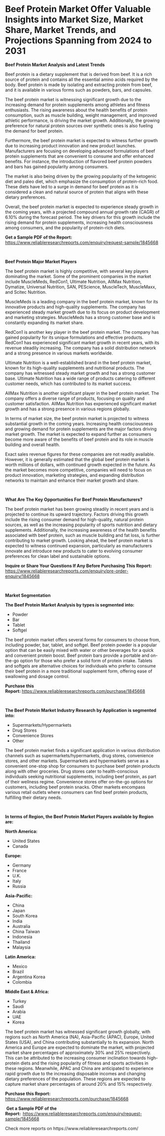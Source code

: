 <p><h1>Beef Protein Market Offer Valuable Insights into Market Size, Market Share, Market Trends, and Projections Spanning from 2024 to 2031</h1></p><p><strong>Beef Protein Market Analysis and Latest Trends</strong></p>
<p><p>Beef protein is a dietary supplement that is derived from beef. It is a rich source of protein and contains all the essential amino acids required by the body. Beef protein is made by isolating and extracting protein from beef, and it is available in various forms such as powders, bars, and capsules.</p><p>The beef protein market is witnessing significant growth due to the increasing demand for protein supplements among athletes and fitness enthusiasts. The rising awareness about the health benefits of protein consumption, such as muscle building, weight management, and improved athletic performance, is driving the market growth. Additionally, the growing preference for natural protein sources over synthetic ones is also fueling the demand for beef protein.</p><p>Furthermore, the beef protein market is expected to witness further growth due to increasing product innovation and new product launches. Manufacturers are focusing on developing advanced formulations of beef protein supplements that are convenient to consume and offer enhanced benefits. For instance, the introduction of flavored beef protein powders and bars has gained popularity among consumers.</p><p>The market is also being driven by the growing popularity of the ketogenic diet and paleo diet, which emphasize the consumption of protein-rich food. These diets have led to a surge in demand for beef protein as it is considered a clean and natural source of protein that aligns with these dietary preferences.</p><p>Overall, the beef protein market is expected to experience steady growth in the coming years, with a projected compound annual growth rate (CAGR) of 6.10% during the forecast period. The key drivers for this growth include the rising demand for protein supplements, increasing health consciousness among consumers, and the popularity of protein-rich diets.</p></p>
<p><strong>Get a Sample PDF of the Report:&nbsp;</strong> <a href="https://www.reliableresearchreports.com/enquiry/request-sample/1845668">https://www.reliableresearchreports.com/enquiry/request-sample/1845668</a></p>
<p>&nbsp;</p>
<p><strong>Beef Protein Major Market Players</strong></p>
<p><p>The beef protein market is highly competitive, with several key players dominating the market. Some of the prominent companies in the market include MuscleMeds, RedCon1, Ultimate Nutrition, AllMax Nutrition, Dymatize, Universal Nutrition, SAN, PEScience, MuscleTech, MuscleMaxx, and Scitec Nutrition.</p><p>MuscleMeds is a leading company in the beef protein market, known for its innovative products and high-quality supplements. The company has experienced steady market growth due to its focus on product development and marketing strategies. MuscleMeds has a strong customer base and is constantly expanding its market share.</p><p>RedCon1 is another key player in the beef protein market. The company has gained popularity for its unique formulations and effective products. RedCon1 has experienced significant market growth in recent years, with its revenue steadily increasing. The company has a solid distribution network and a strong presence in various markets worldwide.</p><p>Ultimate Nutrition is a well-established brand in the beef protein market, known for its high-quality supplements and nutritional products. The company has witnessed steady market growth and has a strong customer base. Ultimate Nutrition has a wide range of products catering to different customer needs, which has contributed to its market success.</p><p>AllMax Nutrition is another significant player in the beef protein market. The company offers a diverse range of products, focusing on quality and customer satisfaction. AllMax Nutrition has experienced significant market growth and has a strong presence in various regions globally.</p><p>In terms of market size, the beef protein market is projected to witness substantial growth in the coming years. Increasing health consciousness and growing demand for protein supplements are the major factors driving market growth. The market is expected to expand further as consumers become more aware of the benefits of beef protein and its role in muscle building and overall health.</p><p>Exact sales revenue figures for these companies are not readily available. However, it is generally estimated that the global beef protein market is worth millions of dollars, with continued growth expected in the future. As the market becomes more competitive, companies will need to focus on product innovation, marketing strategies, and expanding distribution networks to maintain and enhance their market growth and share.</p></p>
<p>&nbsp;</p>
<p><strong>What Are The Key Opportunities For Beef Protein Manufacturers?</strong></p>
<p><p>The beef protein market has been growing steadily in recent years and is projected to continue its upward trajectory. Factors driving this growth include the rising consumer demand for high-quality, natural protein sources, as well as the increasing popularity of sports nutrition and dietary supplements. Additionally, the increasing awareness of the health benefits associated with beef protein, such as muscle building and fat loss, is further contributing to market growth. Looking ahead, the beef protein market is expected to witness continued expansion, particularly as manufacturers innovate and introduce new products to cater to evolving consumer preferences for clean label and sustainable options.</p></p>
<p><strong>Inquire or Share Your Questions If Any Before Purchasing This Report:</strong> <a href="https://www.reliableresearchreports.com/enquiry/pre-order-enquiry/1845668">https://www.reliableresearchreports.com/enquiry/pre-order-enquiry/1845668</a></p>
<p>&nbsp;</p>
<p><strong>Market Segmentation</strong></p>
<p><strong>The Beef Protein Market Analysis by types is segmented into:</strong></p>
<p><ul><li>Powder</li><li>Bar</li><li>Tablet</li><li>Softgel</li></ul></p>
<p><p>The beef protein market offers several forms for consumers to choose from, including powder, bar, tablet, and softgel. Beef protein powder is a popular option that can be easily mixed with water or other beverages for a quick and convenient protein boost. Beef protein bars provide a portable and on-the-go option for those who prefer a solid form of protein intake. Tablets and softgels are alternative choices for individuals who prefer to consume their beef protein in a more traditional supplement form, offering ease of swallowing and dosage control.</p></p>
<p><strong>Purchase this Report:&nbsp;</strong><a href="https://www.reliableresearchreports.com/purchase/1845668">https://www.reliableresearchreports.com/purchase/1845668</a></p>
<p>&nbsp;</p>
<p><strong>The Beef Protein Market Industry Research by Application is segmented into:</strong></p>
<p><ul><li>Supermarkets/Hypermarkets</li><li>Drug Stores</li><li>Convenience Stores</li><li>Other</li></ul></p>
<p><p>The beef protein market finds a significant application in various distribution channels such as supermarkets/hypermarkets, drug stores, convenience stores, and other markets. Supermarkets and hypermarkets serve as a convenient one-stop shop for consumers to purchase beef protein products along with other groceries. Drug stores cater to health-conscious individuals seeking nutritional supplements, including beef protein, as part of their wellness regime. Convenience stores offer on-the-go options for customers, including beef protein snacks. Other markets encompass various retail outlets where consumers can find beef protein products, fulfilling their dietary needs.</p></p>
<p>&nbsp;</p>
<p><strong>In terms of Region, the Beef Protein Market Players available by Region are:</strong></p>
<p>
    <p> <strong> North America: </strong>
        <ul>
            <li>United States</li>
            <li>Canada</li>
        </ul>
        </p> 
    <p> <strong> Europe: </strong>
        <ul>
            <li>Germany</li>
            <li>France</li>
            <li>U.K.</li>
            <li>Italy</li>
            <li>Russia</li>
        </ul>
        </p> 
    <p> <strong> Asia-Pacific: </strong>
        <ul>
            <li>China</li>
            <li>Japan</li>
            <li>South Korea</li>
            <li>India</li>
            <li>Australia</li>
            <li>China Taiwan</li>
            <li>Indonesia</li>
            <li>Thailand</li>
            <li>Malaysia</li>
        </ul>
        </p> 
    <p> <strong> Latin America: </strong>
        <ul>
            <li>Mexico</li>
            <li>Brazil</li>
            <li>Argentina Korea</li>
            <li>Colombia</li>
        </ul>
        </p> 
    <p> <strong> Middle East & Africa: </strong>
        <ul>
            <li>Turkey</li>
            <li>Saudi</li>
            <li>Arabia</li>
            <li>UAE</li>
            <li>Korea</li>
        </ul>
    </p>
    </p>
<p><p>The beef protein market has witnessed significant growth globally, with regions such as North America (NA), Asia-Pacific (APAC), Europe, United States (USA), and China contributing substantially to its expansion. North America and Europe are expected to dominate the market, with projected market share percentages of approximately 30% and 25% respectively. This can be attributed to the increasing consumer inclination towards high-protein diets and the rising popularity of fitness and sports activities in these regions. Meanwhile, APAC and China are anticipated to experience rapid growth due to the increasing disposable incomes and changing dietary preferences of the population. These regions are expected to capture market share percentages of around 20% and 15% respectively.</p></p>
<p><strong>Purchase this Report: </strong><a href="https://www.reliableresearchreports.com/purchase/1845668">https://www.reliableresearchreports.com/purchase/1845668</a></p>
<p>&nbsp;<strong>Get a Sample PDF of the Report:&nbsp;&nbsp;</strong><a href="https://www.reliableresearchreports.com/enquiry/request-sample/1845668">https://www.reliableresearchreports.com/enquiry/request-sample/1845668</a></p>
<p><strong></strong></p>
<p>Check more reports on https://www.reliableresearchreports.com/</p>
